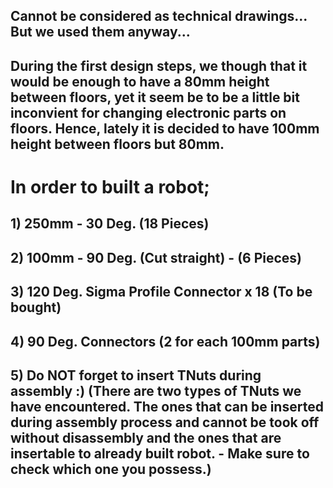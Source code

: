 ## Cannot be considered as technical drawings... But we used them anyway... 
## During the first design steps, we though that it would be enough to have a 80mm height between floors, yet it seem be to be a little bit inconvient for changing electronic parts on floors. Hence, lately it is decided to have 100mm height between floors but 80mm.
# In order to built a robot;
## 1) 250mm - 30 Deg. (18 Pieces)
## 2) 100mm - 90 Deg. (Cut straight) - (6 Pieces)
## 3) 120 Deg. Sigma Profile Connector x 18 (To be bought)
## 4) 90 Deg. Connectors (2 for each 100mm parts)
## 5) Do NOT forget to insert TNuts during assembly :) (There are two types of TNuts we have encountered. The ones that can be inserted during assembly process and cannot be took off without disassembly and the ones that are insertable to already built robot. - Make sure to check which one you possess.)
